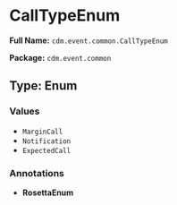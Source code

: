 # CallTypeEnum

**Full Name:** `cdm.event.common.CallTypeEnum`

**Package:** `cdm.event.common`

## Type: Enum

### Values

- `MarginCall`
- `Notification`
- `ExpectedCall`
### Annotations

- **RosettaEnum**


